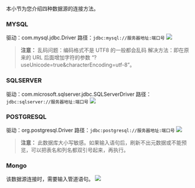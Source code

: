 本小节为您介绍四种数据源的连接方法。

### MYSQL
驱动：com.mysql.jdbc.Driver
路径：`jdbc:mysql://服务器地址:端口号`
![](//mc.qcloudimg.com/static/img/b331529dcea17eefd6da3feadcc396f6/image.png)

>**注意：** 
>乱码问题：编码格式不是 UTF8 的一般都会乱码
>解决方法：即在原来的 URL 后面增加字符的参数 “?useUnicode=true&characterEncoding=utf-8”。

### SQLSERVER
驱动：com.microsoft.sqlserver.jdbc.SQLServerDriver
路径：`jdbc:sqlserver://服务器地址:端口号`
![](//mc.qcloudimg.com/static/img/a3819065e618f5ab76171acdeff516c6/image.png)

### POSTGRESQL
驱动：org.postgresql.Driver
路径：`jdbc:postgresql://服务器地址:端口号`
![](//mc.qcloudimg.com/static/img/73d15e12fbef0bee598a4c5756f59337/image.png)

>**注意：**
>此数据库大小写敏感。如果输入语句后，刷新不出元数据或不能预览，可以把表名和列名都双引号起来，再执行。

### Mongo
该数据源连接时，需要输入管道语句。
![](//mc.qcloudimg.com/static/img/d590e1ea275f864aa88d76b8f5371e0a/image.png)

